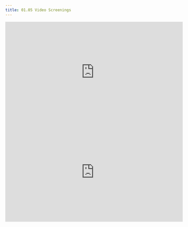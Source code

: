 ```yaml
---
title: 01.05 Video Screenings
---
```


<iframe width="560" height="315" src="https://www.youtube.com/embed/Bo5lfNKEUoo?si=h5-bmxzTtxOMVRmF" title="YouTube video player" frameborder="0" allow="accelerometer; autoplay; clipboard-write; encrypted-media; gyroscope; picture-in-picture; web-share" allowfullscreen></iframe>

<iframe width="560" height="315" src="https://www.youtube.com/embed/B5XskMDsHls?si=uXcQWGWHE7GuENaw" title="YouTube video player" frameborder="0" allow="accelerometer; autoplay; clipboard-write; encrypted-media; gyroscope; picture-in-picture; web-share" allowfullscreen></iframe>
